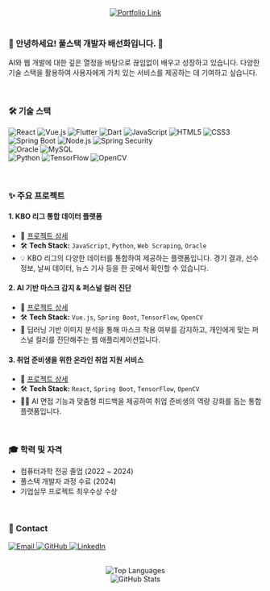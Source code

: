 <div align="center">
    <a href="https://bae-sunny.github.io/" target="_blank">
        <img src="https://img.shields.io/badge/Portfolio-View%20My%20Work-blue?style=for-the-badge&logo=laptop&logoColor=white" alt="Portfolio Link">
    </a>
</div>

<br>

### 👋 안녕하세요! 풀스택 개발자 배선화입니다. 🌱

AI와 웹 개발에 대한 깊은 열정을 바탕으로 끊임없이 배우고 성장하고 있습니다. 다양한 기술 스택을 활용하여 사용자에게 가치 있는 서비스를 제공하는 데 기여하고 싶습니다.

<br>

### 🛠️ 기술 스택

<p align="left">
    <img src="https://img.shields.io/badge/React-61DAFB?style=for-the-badge&logo=react&logoColor=white" alt="React"/>
    <img src="https://img.shields.io/badge/Vue.js-4FC08D?style=for-the-badge&logo=vuedotjs&logoColor=white" alt="Vue.js"/>
    <img src="https://img.shields.io/badge/Flutter-02569B?style=for-the-badge&logo=flutter&logoColor=white" alt="Flutter"/>
    <img src="https://img.shields.io/badge/Dart-0175C2?style=for-the-badge&logo=dart&logoColor=white" alt="Dart"/>
    <img src="https://img.shields.io/badge/JavaScript-F7DF1E?style=for-the-badge&logo=javascript&logoColor=black" alt="JavaScript"/>
    <img src="https://img.shields.io/badge/HTML5-E34F26?style=for-the-badge&logo=html5&logoColor=white" alt="HTML5"/>
    <img src="https://img.shields.io/badge/CSS3-1572B6?style=for-the-badge&logo=css3&logoColor=white" alt="CSS3"/>
    <br>
    <img src="https://img.shields.io/badge/Spring%20Boot-6DB33F?style=for-the-badge&logo=springboot&logoColor=white" alt="Spring Boot"/>
    <img src="https://img.shields.io/badge/Node.js-339933?style=for-the-badge&logo=nodedotjs&logoColor=white" alt="Node.js"/>
    <img src="https://img.shields.io/badge/Spring%20Security-6DB33F?style=for-the-badge&logo=springsecurity&logoColor=white" alt="Spring Security"/>
    <br>
    <img src="https://img.shields.io/badge/Oracle-F80000?style=for-the-badge&logo=oracle&logoColor=white" alt="Oracle"/>
    <img src="https://img.shields.io/badge/MySQL-4479A1?style=for-the-badge&logo=mysql&logoColor=white" alt="MySQL"/>
    <br>
    <img src="https://img.shields.io/badge/Python-3776AB?style=for-the-badge&logo=python&logoColor=white" alt="Python"/>
    <img src="https://img.shields.io/badge/TensorFlow-FF6F00?style=for-the-badge&logo=tensorflow&logoColor=white" alt="TensorFlow"/>
    <img src="https://img.shields.io/badge/OpenCV-5C3EE8?style=for-the-badge&logo=opencv&logoColor=white" alt="OpenCV"/>
</p>

<br>

### ✨ 주요 프로젝트

#### 1. KBO 리그 통합 데이터 플랫폼
- 🔗 [프로젝트 상세](https://scandalous-lady-ca4.notion.site/4818ecc4ff1a4744b10b00b0b6f0a9a3?pvs=4)
- 🛠️ **Tech Stack:** `JavaScript`, `Python`, `Web Scraping`, `Oracle`
- 💡 KBO 리그의 다양한 데이터를 통합하여 제공하는 플랫폼입니다. 경기 결과, 선수 정보, 날씨 데이터, 뉴스 기사 등을 한 곳에서 확인할 수 있습니다.

#### 2. AI 기반 마스크 감지 & 퍼스널 컬러 진단
- 🔗 [프로젝트 상세](https://scandalous-lady-ca4.notion.site/AI-c8520be1e0a44c8b82c79be1d9e3c346?pvs=4)
- 🛠️ **Tech Stack:** `Vue.js`, `Spring Boot`, `TensorFlow`, `OpenCV`
- 🤖 딥러닝 기반 이미지 분석을 통해 마스크 착용 여부를 감지하고, 개인에게 맞는 퍼스널 컬러를 진단해주는 웹 애플리케이션입니다.

#### 3. 취업 준비생을 위한 온라인 취업 지원 서비스
- 🔗 [프로젝트 상세](https://scandalous-lady-ca4.notion.site/e638492c79bc423eadad200877af0c9d?pvs=4)
- 🛠️ **Tech Stack:** `React`, `Spring Boot`, `TensorFlow`, `OpenCV`
- 🧑‍🎓 AI 면접 기능과 맞춤형 피드백을 제공하여 취업 준비생의 역량 강화를 돕는 통합 플랫폼입니다.

<br>

### 🎓 학력 및 자격

*   컴퓨터과학 전공 졸업 (2022 ~ 2024)
*   풀스택 개발자 과정 수료 (2024)
*   기업실무 프로젝트 최우수상 수상

<br>

### 📧 Contact

<p align="left">
    <a href="mailto:bshwa0563@gmail.com">
        <img src="https://img.shields.io/badge/Email-D14836?style=for-the-badge&logo=gmail&logoColor=white" alt="Email"/>
    </a>
    <a href="https://github.com/Bae-Sunny" target="_blank">
        <img src="https://img.shields.io/badge/GitHub-181717?style=for-the-badge&logo=github&logoColor=white" alt="GitHub"/>
    </a>
    <a href="https://linkedin.com/" target="_blank">
        <img src="https://img.shields.io/badge/LinkedIn-0077B5?style=for-the-badge&logo=linkedin&logoColor=white" alt="LinkedIn"/>
    </a>
</p>

<br>

<div align="center">
    <img src="https://github-readme-stats.vercel.app/api/top-langs/?username=bae-sunny&layout=compact&theme=dracula" alt="Top Languages"/>
</div>

<div align="center">
    <img src="https://github-readme-stats.vercel.app/api?username=Bae-Sunny&hide=contribs,prs,issues,stars,followers,following&show_icons=true" alt="GitHub Stats">
</div>
